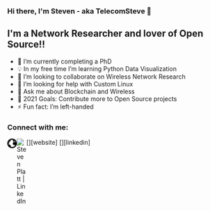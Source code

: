 ### Hi there, I'm Steven - aka TelecomSteve 👋
## I'm a Network Researcher and lover of Open Source!!

- 🔬 I’m currently completing a PhD
- 💡 In my free time I’m learning Python Data Visualization
- 👯 I’m looking to collaborate on Wireless Network Research
- 🤔 I’m looking for help with Custom Linux
- 💬 Ask me about Blockchain and Wireless
- 🥅 2021 Goals: Contribute more to Open Source projects
- ⚡ Fun fact: I’m left-handed

### Connect with me:

[<img align="left" alt="telecomsteve.com" width="22px" src="https://raw.githubusercontent.com/iconic/open-iconic/master/svg/globe.svg" />][website]
[<img align="left" alt="Steven Platt | LinkedIn" width="22px" src="https://cdn.jsdelivr.net/npm/simple-icons@v3/icons/linkedin.svg" />][linkedin]

<br />

<!--
**stevenplatt/stevenplatt** is a ✨ _special_ ✨ repository because its `README.md` (this file) appears on your GitHub profile.

Here are some ideas to get you started:

- 🔭 I’m currently working on ...
- 🌱 I’m currently learning ...
- 👯 I’m looking to collaborate on ...
- 🤔 I’m looking for help with ...
- 💬 Ask me about ...
- 📫 How to reach me: ...
- 😄 Pronouns: ...
- ⚡ Fun fact: ...
-->
